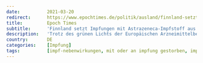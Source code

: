 ```yaml
---
date:          2021-03-20
redirect:      https://www.epochtimes.de/politik/ausland/finnland-setzt-impfungen-mit-astrazeneca-impfstoff-aus-erneuter-todesfall-in-georgien-a3474496.html
title:         Epoch Times
subtitle:      'Finnland setzt Impfungen mit Astrazeneca-Impfstoff aus – Erneuter Todesfall in Georgien'
description:   'Trotz des grünen Lichts der Europäischen Arzneimittelbehörde (EMA) setzt das EU-Mitglied Finnland die Impfungen mit dem Corona-Impfstoff von Astrazeneca vorerst aus. Die Verwendung des Vakzins werde in Finnland ab sofort …'
country:       DE
categories:    [Impfung]
tags:          [impf-nebenwirkungen, mit oder an impfung gestorben, impf-stopp, blutgerinnungsstörungen, astrazeneca]
---
```

